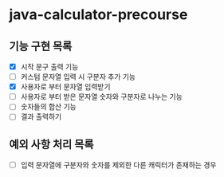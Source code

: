 # java-calculator-precourse

## 기능 구현 목록
- [X] 시작 문구 출력 기능
- [ ] 커스텀 문자열 입력 시 구분자 추가 기능
- [x] 사용자로 부터 문자열 입력받기
- [ ] 사용자로 부터 받은 문자열 숫자와 구분자로 나누는 기능
- [ ] 숫자들의 합산 기능
- [ ] 결과 출력하기 

## 예외 사항 처리 목록
- [ ] 입력 문자열에 구분자와 숫자를 제외한 다른 캐릭터가 존재하는 경우